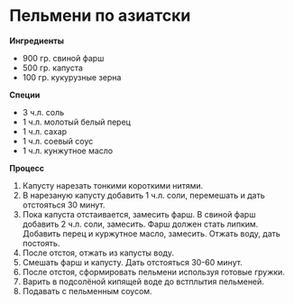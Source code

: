 # Пельмени по азиатски    

**Ингредиенты**
- 900 гр. свиной фарш
- 500 гр. капуста
- 100 гр. кукурузные зерна

**Специи**
- 3 ч.л. соль
- 1 ч.л. молотый белый перец
- 1 ч.л. сахар
- 1 ч.л. соевый соус
- 1 ч.л. кунжутное масло

**Процесс**
1. Капусту нарезать тонкими короткими нитями.
2. В нарезаную капусту добавить 1 ч.л. соли, перемешать и дать отстояться 30 минут.
3. Пока капуста отстаивается, замесить фарш. В свиной фарш добавить 2 ч.л. соли, замесить.
   Фарш должен стать липким. Добавить перец и куржутное масло, замесить. Отжать воду, дать постоять.
4. После отстоя, отжать из капусты воду.
5. Смешать фарш и капусту. Дать отстояться 30-60 минут.
6. После отстоя, сформировать пельмени используя готовые гружки.
7. Варить в подсолёной кипящей воде до встплытия пельменей.
8. Подавать с пельменным соусом.
